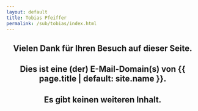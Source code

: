 ```yaml
---
layout: default
title: Tobias Pfeiffer
permalink: /sub/tobias/index.html
---
```


<h2 style="text-align: center;"><strong>Vielen Dank für Ihren Besuch auf dieser Seite.</strong></h2>
<h2 style="text-align: center;"><strong>Dies ist eine (der) E-Mail-Domain(s) von {{ page.title | default: site.name }}.</strong></h2>
<h2 style="text-align: center;"><strong>Es gibt keinen weiteren Inhalt.</strong></h2>
